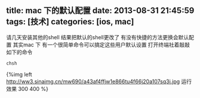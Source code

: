 title: mac 下的默认配置
date: 2013-08-31 21:45:59
tags: [技术]
categories: [ios, mac]
---

请几天安装其他的shell 结果把默认的shell更改了  有没有快捷的方法更换会默认配置 <!--more-->其实mac 下 有一个很简单命令可以搞定这些用户默认设置
打开终端社着敲敲如下的命令

	chsh

{%img left http://ww3.sinaimg.cn/mw690/a43af4ffjw1e866tu4f66j20a107sq3i.jpg  运行效果 300  400 %}


